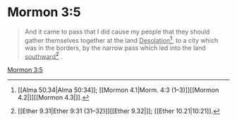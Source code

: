 # Mormon 3:5

> And it came to pass that I did cause my people that they should gather themselves together at the land <u>Desolation</u>[^a], to a city which was in the borders, by the narrow pass which led into the land <u>southward</u>[^b] .

[Mormon 3:5](https://www.churchofjesuschrist.org/study/scriptures/bofm/morm/3?lang=eng&id=p5#p5)


[^a]: [[Alma 50.34|Alma 50:34]]; [[Mormon 4.1|Morm. 4:3 (1–3)]][[Mormon 4.2|]][[Mormon 4.3|]].  
[^b]: [[Ether 9.31|Ether 9:31 (31–32)]][[Ether 9.32|]]; [[Ether 10.21|10:21]].  
